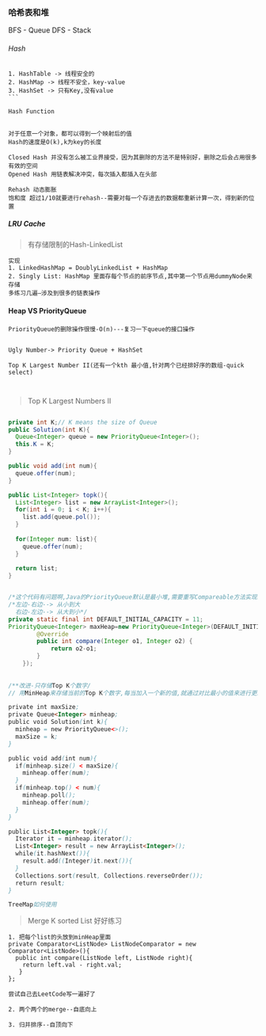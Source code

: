 ### 哈希表和堆
BFS - Queue
DFS - Stack

###### Hash

```
1. HashTable -> 线程安全的
2. HashMap -> 线程不安全，key-value
3. HashSet -> 只有Key,没有value
``` 

Hash Function


对于任意一个对象，都可以得到一个映射后的值 
Hash的速度是O(k),k为key的长度

Closed Hash 并没有怎么被工业界接受，因为其删除的方法不是特别好，删除之后会占用很多有效的空间
Opened Hash 用链表解决冲突，每次插入都插入在头部

Rehash 动态膨胀
饱和度 超过1/10就要进行rehash--需要对每一个存进去的数据都重新计算一次，得到新的位置

``` 

##### LRU Cache

> 有存储限制的Hash-LinkedList
```
实现
1. LinkedHashMap = DoublyLinkedList + HashMap
2. Singly List: HashMap 里面存每个节点的前序节点,其中第一个节点用dummyNode来存储
多练习几遍—涉及到很多的链表操作
```

#### Heap VS PriorityQueue
```
PriorityQueue的删除操作很慢-O(n)---复习一下queue的接口操作


Ugly Number-> Priority Queue + HashSet

Top K Largest Number II(还有一个kth 最小值,针对两个已经排好序的数组-quick select)



```
> Top K Largest Numbers II
```java

private int K;// K means the size of Queue
public Solution(int K){
  Queue<Integer> queue = new PriorityQueue<Integer>();
  this.K = K;
}

public void add(int num){
  queue.offer(num);
}

public List<Integer> topk(){
  List<Integer> list = new ArrayList<Integer>();
  for(int i = 0; i < K; i++){
    list.add(queue.pol());
  }
                      
  for(Integer num: list){
    queue.offer(num);
  }
  
  return list;
}


/*这个代码有问题啊,Java的PriorityQueue默认是最小堆,需要重写Compareable方法实现最大堆*/
/*左边-右边--> 从小到大
  右边-左边--> 从大到小*/
private static final int DEFAULT_INITIAL_CAPACITY = 11;
PriorityQueue<Integer> maxHeap=new PriorityQueue<Integer>(DEFAULT_INITIAL_CAPACITY, new Comparator<Integer>() {
        @Override
        public int compare(Integer o1, Integer o2) {                
            return o2-o1;
        }
    });
    
    
/**改进-只存储Top K个数字/
// 用MinHeap来存储当前的Top K个数字,每当加入一个新的值,就通过对比最小的值来进行更新

private int maxSize;
private Queue<Integer> minheap;
public void Solution(int k){
  minheap = new PriorityQueue<>();
  maxSize = k;
}

public void add(int num){
  if(minheap.size() < maxSize){
    minheap.offer(num);
  }
  if(minheap.top() < num){
    minheap.poll();
    minheap.offer(num);
  }
}

public List<Integer> topk(){
  Iterator it = minheap.iterator();
  List<Integer> result = new ArrayList<Integer>();
  while(it.hashNext()){
    result.add((Integer)it.next()){
  }
  Collections.sort(result, Collections.reverseOrder());
  return result;
}

TreeMap如何使用
```

> Merge K sorted List
好好练习
```
1. 把每个list的头放到minHeap里面
private Comparator<ListNode> ListNodeComparator = new Comparator<ListNode>(){
  public int compare(ListNode left, ListNode right){
    return left.val - right.val;
   }
};

尝试自己去LeetCode写一遍好了

2. 两个两个的merge--自底向上

3. 归并排序--自顶向下



```
